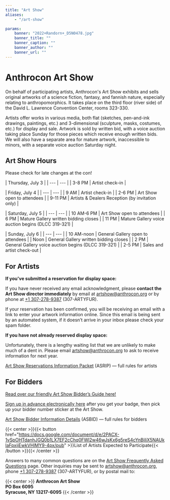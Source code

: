 ```yaml
---
title: "Art Show"
aliases:
    - "/art-show"

params:
    banner: "2022+Randorn+_D5N0478.jpg"
    banner_title: ""
    banner_caption: ""
    banner_author: ""
    banner_url: ""
---
```


# Anthrocon Art Show

On behalf of participating artists, Anthrocon's Art Show exhibits and sells original artworks of a science fiction, fantasy, and fannish nature, especially relating to anthropomorphics. It takes place on the third floor (river side) of the David L. Lawrence Convention Center, rooms 323-330.

Artists offer works in various media, both flat (sketches, pen-and-ink drawings, paintings, etc.) and 3-dimensional (sculpture, masks, costumes, etc.) for display and sale. Artwork is sold by written bid, with a voice auction taking place Sunday for those pieces which receive enough written bids. We will also have a separate area for mature artwork, inaccessible to minors, with a separate voice auction Saturday night.

## Art Show Hours

Please check for late changes at the con!

| Thursday, July 3 |
| --- | --- |
| 3-8 PM | Artist check–in |

| Friday, July 4 |
| --- | --- |
| 9 AM | Artist check-in |
| 2-6 PM | Art Show open to attendees |
| 9-11 PM | Artists & Dealers Reception (by invitation only) |

| Saturday, July 5 |
| --- | --- |
| 10 AM-6 PM | Art Show open to attendees |
| 6 PM | Mature Gallery written bidding closes |
| 11 PM | Mature Gallery voice auction begins (DLCC 319-321) |

| Sunday, July 6 |
| --- | --- |
| 10 AM-noon | General Gallery open to attendees |
| Noon | General Gallery written bidding closes |
| 2 PM | General Gallery voice auction begins (DLCC 319-321) |
| 2-5 PM | Sales and artist check-out |

## For Artists

**If you've submitted a reservation for display space:**

If you have never received any email acknowledgment, please **contact the Art Show director immediately** by email at <artshow@anthrocon.org> or by phone at [+1 307-278-9387](tel:+1-307-278-9387) (307-ARTYFUR).

If your reservation has been confirmed, you will be receiving an email with a link to enter your artwork information online. Since this email is being sent by an automated system, if it doesn’t arrive in your inbox please check your spam folder.

**If you have not already reserved display space:**

Unfortunately, there is a lengthy waiting list that we are unlikely to make much of a dent in. Please email <artshow@anthrocon.org> to ask to receive information for next year.

[Art Show Reservations Information Packet](/art-show-info-packet/) (ASRIP) — full rules for artists

## For Bidders

[Read over our friendly Art Show Bidder’s Guide here!](https://docs.google.com/document/d/11vUcbLcwEg6OpIQA2g_EZF8od9fj7J_rpLqNpvaSuGE/edit?usp=sharing)

[Sign up in advance electronically here](https://rams.anthrocon.org/art_show_applications/bidder_signup) after you get your badge, then pick up your bidder number sticker at the Art Show.

[Art Show Bidder Information Details](https://drive.google.com/file/d/1ua-YZEUIqTm925778fgpWO_0RlVqs3i5/view?usp=sharing) (ASBID) — full rules for bidders

{{< center >}}{{< button href="https://docs.google.com/document/d/e/2PACX-1vSpOHTdanhJGQ0b1LX7EF2cChq0FWl2w46wJsKx6g5reS4cYnBjliX5NAUklaFpxijEwkVHlMY9-4px/pub" >}}List of Artists Expected to Participate{{< /button >}}{{< /center >}}

Answers to many common questions are on the [Art Show Frequently Asked Questions](/faq/artshow/) page. Other inquiries may be sent to <artshow@anthrocon.org>, phone [+1 307-278-9387](tel:+1-307-278-9387) (307-ARTYFUR), or by postal mail to:

{{< center >}}
**Anthrocon Art Show**\
**PO Box 6095**\
**Syracuse, NY 13217-6095**
{{< /center >}}
